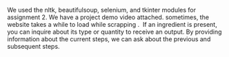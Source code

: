 We used the nltk, beautifulsoup, selenium, and tkinter modules for assignment 2.
We have a project demo video attached.
sometimes, the website takes a while to load while scrapping . 
If an ingredient is present, you can inquire about its type or quantity to receive an output.
By providing information about the current steps, we can ask about the previous and subsequent steps.